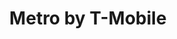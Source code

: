 ---
title: "Metro by T-Mobile"
url: /philadelphia/metro-by-t-mobile-bustleton-avenue/
shop: mobile phone
---